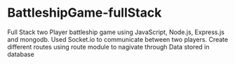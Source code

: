 # BattleshipGame-fullStack

Full Stack two Player battleship game using JavaScript, Node.js, Express.js and mongodb.
Used Socket.io to communicate between two players.
Create different routes using route module to nagivate through Data stored in database
